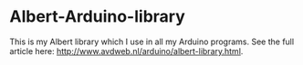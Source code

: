 # Albert-Arduino-library
This is my Albert library which I use in all my Arduino programs. See the full article here: http://www.avdweb.nl/arduino/albert-library.html.
